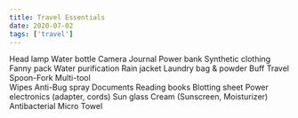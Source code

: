 ```yaml
---
title: Travel Essentials
date: 2020-07-02
tags: ['travel']
---
```


Head lamp
Water bottle
Camera
Journal
Power bank
Synthetic clothing
Fanny pack
Water purification
Rain jacket
Laundry bag & powder
Buff
Travel Spoon-Fork
Multi-tool	
Wipes
Anti-Bug spray
Documents
Reading books
Blotting sheet
Power electronics (adapter, cords)
Sun glass
Cream (Sunscreen, Moisturizer)
Antibacterial Micro Towel